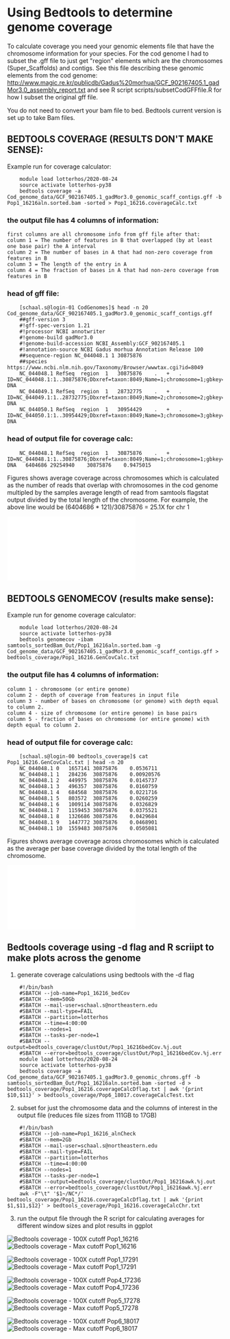 # Using Bedtools to determine genome coverage

To calculate coverage you need your genomic elements file that have the chromosome information for your species. For the cod genome I had to subset the .gff file to just get "region" elements which are the chromosomes (Super_Scaffolds) and contigs. See this file describing these genomic elements from the cod genome: http://www.magic.re.kr/publicdb/Gadus%20morhua/GCF_902167405.1_gadMor3.0_assembly_report.txt and see R script scripts/subsetCodGFFfile.R for how I subset the original gff file.

You do not need to convert your bam file to bed. Bedtools current version is set up to take Bam files. 

## BEDTOOLS COVERAGE (RESULTS DON'T MAKE SENSE): 
Example run for coverage calculator: 
```
	module load lotterhos/2020-08-24
	source activate lotterhos-py38
	bedtools coverage -a Cod_genome_data/GCF_902167405.1_gadMor3.0_genomic_scaff_contigs.gff -b Pop1_16216aln.sorted.bam -sorted > Pop1_16216.coverageCalc.txt
```

### the output file has 4 columns of information: 

	first columns are all chromosome info from gff file after that:
	column 1 = The number of features in B that overlapped (by at least one base pair) the A interval
	column 2 = The number of bases in A that had non-zero coverage from features in B
	column 3 = The length of the entry in A
	column 4 = The fraction of bases in A that had non-zero coverage from features in B


### head of gff file: 
```
	[schaal.s@login-01 CodGenomes]$ head -n 20 Cod_genome_data/GCF_902167405.1_gadMor3.0_genomic_scaff_contigs.gff 
	##gff-version 3
	#!gff-spec-version 1.21
	#!processor NCBI annotwriter
	#!genome-build gadMor3.0
	#!genome-build-accession NCBI_Assembly:GCF_902167405.1
	#!annotation-source NCBI Gadus morhua Annotation Release 100
	##sequence-region NC_044048.1 1 30875876
	##species https://www.ncbi.nlm.nih.gov/Taxonomy/Browser/wwwtax.cgi?id=8049
	NC_044048.1	RefSeq	region	1	30875876	.	+	.	ID=NC_044048.1:1..30875876;Dbxref=taxon:8049;Name=1;chromosome=1;gbkey=Src;genome=chromosome;mol_type=genomic DNA
	NC_044049.1	RefSeq	region	1	28732775	.	+	.	ID=NC_044049.1:1..28732775;Dbxref=taxon:8049;Name=2;chromosome=2;gbkey=Src;genome=chromosome;mol_type=genomic DNA
	NC_044050.1	RefSeq	region	1	30954429	.	+	.	ID=NC_044050.1:1..30954429;Dbxref=taxon:8049;Name=3;chromosome=3;gbkey=Src;genome=chromosome;mol_type=genomic DNA
```
### head of output file for coverage calc:
```
	NC_044048.1	RefSeq	region	1	30875876	.	+	.	ID=NC_044048.1:1..30875876;Dbxref=taxon:8049;Name=1;chromosome=1;gbkey=Src;genome=chromosome;mol_type=genomic DNA	6404686	29254940	30875876	0.9475015
```
Figures shows average coverage across chromosomes which is calculated as the number of reads that overlap with chromosomes in the cod genome multipled by the samples average length of read from samtools flagstat output divided by the total length of the chromosome.
For example, the above line would be (6404686 * 121)/30875876 = 25.1X for chr 1

![Bedtools Coverage Calc](../Figures/SampCoverage_chrom_genom.pdf)

## BEDTOOLS GENOMECOV (results make sense):
Example run for genome coverage calculator: 
```
	module load lotterhos/2020-08-24
	source activate lotterhos-py38
	bedtools genomecov -ibam samtools_sortedBam_Out/Pop1_16216aln.sorted.bam -g Cod_genome_data/GCF_902167405.1_gadMor3.0_genomic_scaff_contigs.gff > bedtools_coverage/Pop1_16216.GenCovCalc.txt
```
### the output file has 4 columns of information: 

	column 1 - chromosome (or entire genome)
	column 2 - depth of coverage from features in input file
	column 3 - number of bases on chromosome (or genome) with depth equal to column 2.
	column 4 - size of chromosome (or entire genome) in base pairs
	column 5 - fraction of bases on chromosome (or entire genome) with depth equal to column 2.

### head of output file for coverage calc:
```
	[schaal.s@login-00 bedtools_coverage]$ cat Pop1_16216.GenCovCalc.txt | head -n 20
	NC_044048.1	0	1657141	30875876	0.0536711
	NC_044048.1	1	284236	30875876	0.00920576
	NC_044048.1	2	449975	30875876	0.0145737
	NC_044048.1	3	496357	30875876	0.0160759
	NC_044048.1	4	684568	30875876	0.0221716
	NC_044048.1	5	803572	30875876	0.0260259
	NC_044048.1	6	1009114	30875876	0.0326829
	NC_044048.1	7	1159453	30875876	0.0375521
	NC_044048.1	8	1326686	30875876	0.0429684
	NC_044048.1	9	1447772	30875876	0.0468901
	NC_044048.1	10	1559483	30875876	0.0505081
```
Figures shows average coverage across chromosomes which is calculated as the average per base coverage divided by the total length of the chromosome.  

![Bedtools genomecov Calc](../Figures/SampCoverage_chrom_genomCov.pdf)


## Bedtools coverage using -d flag and R scriipt to make plots across the genome
1) generate coverage calculations using bedtools with the -d flag 
```
	#!/bin/bash
	#SBATCH --job-name=Pop1_16216_bedCov
	#SBATCH --mem=50Gb
	#SBATCH --mail-user=schaal.s@northeastern.edu
	#SBATCH --mail-type=FAIL
	#SBATCH --partition=lotterhos
	#SBATCH --time=4:00:00
	#SBATCH --nodes=1
	#SBATCH --tasks-per-node=1
	#SBATCH --output=bedtools_coverage/clustOut/Pop1_16216bedCov.%j.out
	#SBATCH --error=bedtools_coverage/clustOut/Pop1_16216bedCov.%j.err
	module load lotterhos/2020-08-24
	source activate lotterhos-py38
	bedtools coverage -a Cod_genome_data/GCF_902167405.1_gadMor3.0_genomic_chroms.gff -b samtools_sortedBam_Out/Pop1_16216aln.sorted.bam -sorted -d > bedtools_coverage/Pop1_16216.coverageCalcDflag.txt | awk '{print $10,$11}' > bedtools_coverage/Pop6_18017.coverageCalcTest.txt
```
2) subset for just the chromosome data and the columns of interest in the output file (reduces file sizes from 111GB to 17GB)
```
	#!/bin/bash
	#SBATCH --job-name=Pop1_16216_alnCheck
	#SBATCH --mem=2Gb
	#SBATCH --mail-user=schaal.s@northeastern.edu
	#SBATCH --mail-type=FAIL
	#SBATCH --partition=lotterhos
	#SBATCH --time=4:00:00
	#SBATCH --nodes=1
	#SBATCH --tasks-per-node=1
	#SBATCH --output=bedtools_coverage/clustOut/Pop1_16216awk.%j.out
	#SBATCH --error=bedtools_coverage/clustOut/Pop1_16216awk.%j.err
	awk -F"\t" '$1~/NC*/' bedtools_coverage/Pop1_16216.coverageCalcDflag.txt | awk '{print $1,$11,$12}' > bedtools_coverage/Pop1_16216.coverageCalcChr.txt
```
3) run the output file through the R script for calculating averages for different window sizes and plot results in ggplot


![Bedtools coverage - 100X cutoff Pop1_16216](../Figures/Pop1_16216100XcoveragePlot10000.png)
![Bedtools coverage - Max cutoff Pop1_16216](../Figures/Pop1_16216MaxcoveragePlot10000.png)

![Bedtools coverage - 100X cutoff Pop1_17291](../Figures/Pop1_17291100XcoveragePlot10000.png)
![Bedtools coverage - Max cutoff Pop1_17291](../Figures/Pop1_17291MaxcoveragePlot10000.png)

![Bedtools coverage - 100X cutoff Pop4_17236](../Figures/Pop4_17236100XcoveragePlot10000.png)
![Bedtools coverage - Max cutoff Pop4_17236](../Figures/Pop4_17236MaxcoveragePlot10000.png)

![Bedtools coverage - 100X cutoff Pop5_17278](../Figures/Pop5_17278100XcoveragePlot10000.png)
![Bedtools coverage - Max cutoff Pop5_17278](../Figures/Pop5_17278MaxcoveragePlot10000.png)

![Bedtools coverage - 100X cutoff Pop6_18017](../Figures/Pop6_18017100XcoveragePlot10000.png)
![Bedtools coverage - Max cutoff Pop6_18017](../Figures/Pop6_18017MaxcoveragePlot10000.png)

